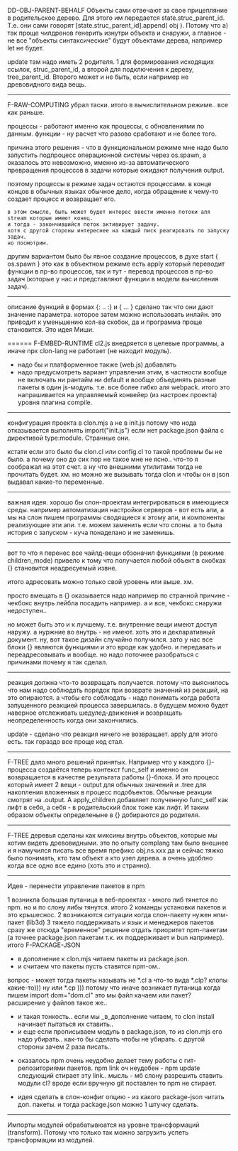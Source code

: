 DD-OBJ-PARENT-BEHALF
Объекты сами отвечают за свое прицепляние в родительское дерево. 
Для этого им передается state.struc_parent_id.
Т.е. они сами говорят [state.struc_parent_id].append( obj ). 
Потому что а) так проще чилдренов генерить изнутри объекта и снаружи,
а главное - не все "объекты синтаксические" будут объектами дерева, например let не будет.

update там надо иметь 2 родителя. 1 для формирования исходящих ссылок, struc_parent_id, а второй для подключения к дереву, tree_parent_id. Второго может и не быть, если например не древовидного вида вещь.

---
F-RAW-COMPUTING
убрал таски. итого в вычислительном режиме.. все как раньше.

процессы - работают именно как процессы, с обновлениями по данным.
функции - ну расчет что разово сработают и не более того.

причина этого решения - что в функциональном режиме мне надо было запустить подпроцесс операционной системы через os.spawn, а оказалось это невозможно, именно из-за автоматического превращения процессов в задачи которые ожидают получения output.

поэтому процессы в режиме задач остаются процессами. в конце концов в обычных языках обычное дело, когда обращение к чему-то создает процесс и возвращает его.

	в этом смысле, быть может будет интерес ввести именно потоки аля stream которые имеют конец.
	и тогда - закончившийся поток активирует задачу.
	хотя с другой стороны интереснее на каждый писк реагировать по запуску задач.
	но посмотрим.

другим вариантом было бы явное создание процессов, в духе start { os.spawn }
это как в объектном режиме есть apply который переводит функции в пр-во процессов,
так и тут - перевод процессов в пр-во задач (которые у нас и представляют функции в модели вычисления задач).

-----
описание функций в формах {: .. :} и { ... } сделано так что они дают значение параметра.
которое затем можно использовать инлайн. 
это приводит к уменьшению кол-ва скобок, да и программа проще становится.
Это идея Миши.

======
F-EMBED-RUNTIME
cl2.js внедряется в целевые программы, а иначе npx clon-lang не работает (не находит модуль).
+ надо бы и платформенное также (web.js) добавлять
+ надо предусмотреть вариант управления этим, в частности вообще не включать ни рантайм ни default и вообще объединять разные пакеты в один js-модуль. т.е. все более гибко аля webpack.
итого это напрашивается на управляемый конвейер (из настроек проекта) уровня плагина compile.
------------

конфигурация проекта в clon.mjs а не в init.js
потому что нода отказывается выполнять import("init.js") если нет package.json файла с директивой type:module. Странные они. 

кстати если это было бы clon.cl или config.cl то такой проблемы бы не было.
а почему оно до сих пор не такое мне не ясно.. что-то я соображал на этот счет.
а ну что внешними утилитами тогда не прочитать будет. хм. но можно же вызывать тогда clon и чтобы он в json выдавал какие-то переменные.

*******************
важная идея. хорошо бы слон-проектам интегрироваться в имеющиеся среды.
например автоматизация настройки серверов - вот есть апи,
а мы на слон пишем программы сводящиеся к этому апи,
и компоненты реализующие эти апи. т.е. можем заменить если что слоны.
а то была история с запуском - куча понаделано и не заменишь.

*******************
вот то что я перенес все чайлд-вещи обзоначил функциями (в режиме children_mode)
привело к тому что получается любой объект в скобках {} становится неадресуемый извне.

итого адресовать можно только свой уровень или выше. хм.

просто вмещать в {} оказывается надо например по странной причине - чекбокс внутрь лейбла посадить например. а и все, чекбокс снаружи недоступен..

но может быть это и к лучшему. т.е. внутренние вещи имеют доступ наружу. а нуржние во внутрь - не имеют. хоть это и декларативный документ. ну, вот такое дизайн случайно получился.
зато у нас все блоки {} являются функциями и это вроде как удобно.
и передавать и переадресовывать и вообще. но надо поточнее разобраться с причинами почему я так сделал.

************************
реакция должна что-то возвращать получается. потому что выяснилось что нам надо соблюдать порядок при возврате значений из реакций, на это опираются.
а чтобы его соблюдать - надо понимать когда работа запущенного реакцией процесса завершилась.
в будущем можно будет наверное отслеживать шедулед-движения и возвращать неопределенность когда они закончились.

update - сделано что реакция ничего не возвращает. apply для этого есть. так гораздо все проще код стал.

************************
F-TREE дало много решений принятых. Например что у каждого {}-процесса создаётся теперь контекст func_self и именно он возвращается в качестве результата работы {}-блока. 
И это процесс который имеет 2 вещи - output для обычных значений и .tree для накопления вложенных в процесс подобъектов.
Обычные реакции смотрят на .output.
А apply_children добавляет полученную func_self как лифт в себя, а себя - в родительский блок тоже как лифт. И таким образом объекты определеныне в {} добираются до родителя.

************************
F-TREE деревья сделаны как миксины внутрь объектов, которые мы хотим видеть древовидными.
это по опыту complang там было внешнее и я намучился писать все время префикс obj.ns.xxx 
да и сейчас тяжко было понимать, кто там объект а кто узел дерева. а очень удоблно когда все одно все едино (хоть это и странно).

**************************
Идея - перенести управление пакетов в npm

1 возникла большая путаница в веб-проектах - много либ тянется по npm.
но и по слону либы тянутся. итого 2 команды установки пакетов и это крышеснос.
2 возникаются ситуации когда слон-пакету нужен нпм-пакет (lib3d)
3 тяжело поддерживать и язык и менеджеров пакетов сразу же
отсюда "временное" решение отдать приоритет npm-пакетам (а точнее package.json пакетам
т.к. их поддерживает и bun например).
итого 
F-PACKAGE-JSON
- в дополнение к clon.mjs читаем пакеты из package.json.
- и считаем что пакеты пусть ставятся npm-ом..

вопрос - может тогда пакеты называть не *.cl а что-то вида *.clp? клопы какие-то))) ну или *.cp )))
потому что иначе возникает путаница когда пишем import dom="dom.cl" это мы файл качаем или пакет?
расширение у файлов такое же..

- и такая тонкость.. если мы _в_дополнение читаем, то clon install начинает пытаться их ставить..
- и еще если прописываем модуль в package.json, то из clon.mjs его надо убирать..
как-то бы сделать чтобы не убирать. с другой стороны зачем 2 раза писать..

+ оказалось npm очень неудобно делает тему работы с гит-репозиториями пакетов.
npm link оч неудобен - npm update следующий стирает эту link..
мысль - мб слону разрешить ставить модули cl? вроде если вручную git поставлен то npm не стирает.

+ идея сделать в слон-конфиг опцию - из какого package-json читать доп. пакеты.
и тогда package.json можно 1 штучку сделать.

******************************
Импорты модулей обрабатывюатся на уровне трансформаций (transform).
Потому что только так можно загрузить успеть трансформации из модулей.